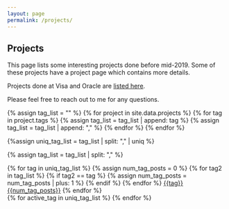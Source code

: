 ```yaml
---
layout: page
permalink: /projects/
---
```

 <head>
 <link rel="stylesheet" href="/assets/css/main.css">
<script src="//code.jquery.com/jquery-1.12.4.min.js"></script>
<script src="/assets/js/common.js"></script>
 </head>
 <article class="post-content publications clearfix">
<div id='toTop'></div>
<h2 id="publications">Projects</h2>
<p>This page lists some interesting projects done before mid-2019. Some of these projects have a project page which contains more details. </p>

<p>Projects done at Visa and Oracle are <a href="/industry">listed here</a>.</p>

<p>Please feel free to reach out to me for any questions.</p>



{% assign tag_list = "" %}
{% for project in site.data.projects %}
    {% for tag in project.tags %}
        {% assign tag_list =  tag_list | append: tag %}
        {% assign tag_list =  tag_list | append: "," %}
        {% endfor %}
{% endfor %}

{%assign uniq_tag_list = tag_list | split: "," | uniq %}

{% assign tag_list = tag_list | split: "," %}
<div id="tag-list">
    {% for tag in uniq_tag_list %}
        {% assign num_tag_posts = 0 %}
        {% for tag2 in tag_list %}
            {% if tag2 == tag %}
                {% assign num_tag_posts = num_tag_posts | plus: 1 %}
            {% endif %}
        {% endfor %}
        <a href = "#{{tag}}" class = "post-tag" id="{{tag}}">{{tag}} {{num_tag_posts}}</a>
    {% endfor %}
</div>



<div id="projects" class="tags-expo-section">
    {% for active_tag in uniq_tag_list %}
    <div id="div-{{active_tag}}" style="display:none">
    <h3 class="tag-header" id = "{{active_tag}}">{{active_tag}}</h3>
    <ol class="bibliography">
    {% for project in site.data.projects %}
        {% for tag in project.tags %}
            {% if tag == active_tag %}
                <li>
                <h3 class="year">{{project.year}}</h3>
                <span class="title"> {{project.name}} </span>
                <span class="periodical"><em>{{project.about}}</em></span>
                
                <span class="links">
                    {% if project.url %}
                        [<a href="{{project.url}}"  target="_blank">project page</a>]
                    {% endif %}
                    {% if project.report %}
                        [<a href="{{project.report}}" target="_blank">report</a>]
                    {% endif %}
                    {% if project.code %}
                        [<a href="{{project.code}}"  target="_blank">code</a>]
                    {% endif %}
                    {% if project.presentation %}
                        [<a href="{{project.presentation}}" target="_blank">presentation</a>]
                    {% endif %}
                </span>
                </li>
            {% endif %}
        {% endfor %}
     {% endfor %}
     </ol>
</div>
{% endfor %}
</div>

<a href="#" class="scrollUpButton"><span class='icon-up'></span></a>

